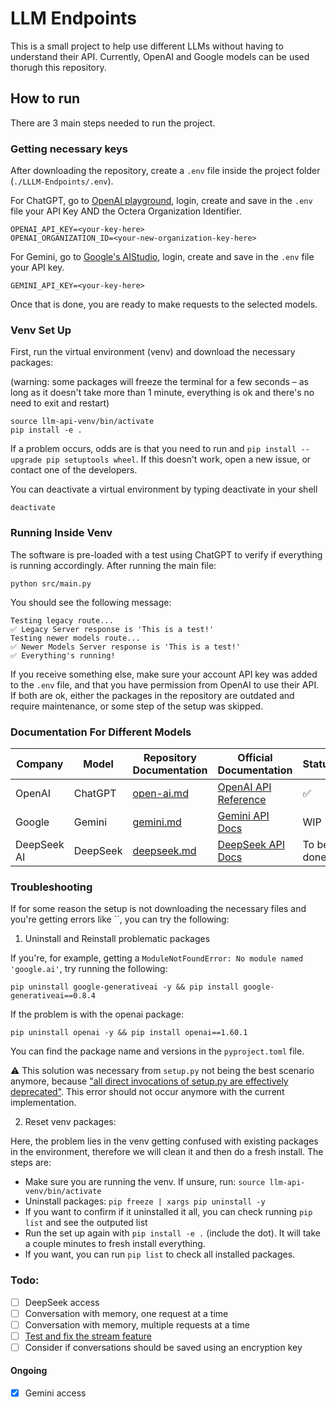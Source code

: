 
# LLM Endpoints

This is a small project to help use different LLMs without having to understand their API.
Currently, OpenAI and Google models can be used thorugh this repository.

## How to run

There are 3 main steps needed to run the project.

### Getting necessary keys

After downloading the repository, create a ```.env``` file inside the project folder (```./LLLM-Endpoints/.env```).

For ChatGPT, go to [OpenAI playground](https://platform.openai.com/playground), login, create and save in the ```.env``` file your API Key AND the Octera Organization Identifier.

```
OPENAI_API_KEY=<your-key-here>
OPENAI_ORGANIZATION_ID=<your-new-organization-key-here>
```

For Gemini, go to [Google's AIStudio](https://aistudio.google.com/apikey), login, create and save in the `.env` file your API key.
```
GEMINI_API_KEY=<your-key-here>
```

Once that is done, you are ready to make requests to the selected models.


### Venv Set Up

First, run the virtual environment (venv) and download the necessary packages:

(warning: some packages will freeze the terminal for a few seconds – as long as it doesn't take more than 1 minute, everything is ok and there's no need to exit and restart)

<!-- ✅ New Set up -->
```
source llm-api-venv/bin/activate
pip install -e .
```
If a problem occurs, odds are is that you need to run and `pip install --upgrade pip setuptools wheel`. If this doesn't work, open a new issue, or contact one of the developers.

<!-- ⚠️ Deprecated set-up. Will be deleted on a new version.
```
source llm-api-venv/bin/activate
python setup.py install
``` -->

You can deactivate a virtual environment by typing deactivate in your shell
```
deactivate
```

### Running Inside Venv

The software is pre-loaded with a test using ChatGPT to verify if everything is running accordingly.
After running the main file:

```
python src/main.py
```

You should see the following message:

```
Testing legacy route...
✅ Legacy Server response is 'This is a test!'
Testing newer models route...
✅ Newer Models Server response is 'This is a test!'
✅ Everything's running!
```

If you receive something else, make sure your account API key was added to the `.env` file, and that you have permission from OpenAI to use their API. If both are ok, either the packages in the repository are outdated and require maintenance, or some step of the setup was skipped.

### Documentation For Different Models

| Company | Model | Repository Documentation | Official Documentation | Status |
|----------|----------|----------|----------|----------|
| OpenAI | ChatGPT | [open-ai.md](./model-documentation/open-ai.md) | [OpenAI API Reference](https://platform.openai.com/docs/api-reference/introduction) | ✅ |
| Google | Gemini | [gemini.md](./model-documentation//google-gemini.md) | [Gemini API Docs](https://ai.google.dev/gemini-api/docs) | WIP |
| DeepSeek AI | DeepSeek | [deepseek.md](./model-documentation/deep-seek.md) | [DeepSeek API Docs](https://api-docs.deepseek.com/) | To be done |


### Troubleshooting
If for some reason the setup is not downloading the necessary files and you're getting errors like ``, you can try the following:

1. Uninstall and Reinstall problematic packages

If you're, for example, getting a `ModuleNotFoundError: No module named 'google.ai'`, try running the following:

```
pip uninstall google-generativeai -y && pip install google-generativeai==0.8.4
```

If the problem is with the openai package:
```
pip uninstall openai -y && pip install openai==1.60.1
```

You can find the package name and versions in the `pyproject.toml` file.

⚠️ This solution was necessary from `setup.py` not being the best scenario anymore, because ["all direct invocations of setup.py are effectively deprecated"](https://blog.ganssle.io/articles/2021/10/setup-py-deprecated.html). This error should not occur anymore with the current implementation.

2. Reset venv packages:

Here, the problem lies in the venv getting confused with existing packages in the environment, therefore we will clean it and then do a fresh install. The steps are:

* Make sure you are running the venv. If unsure, run: `source llm-api-venv/bin/activate`
* Uninstall packages: `pip freeze | xargs pip uninstall -y`
* If you want to confirm if it uninstalled it all, you can check running `pip list` and see the outputed list
* Run the set up again with `pip install -e .` (include the dot). It will take a couple minutes to fresh install everything.
* If you want, you can run `pip list` to check all installed packages.


### Todo:
- [ ] DeepSeek access
- [ ] Conversation with memory, one request at a time
- [ ] Conversation with memory, multiple requests at a time
- [ ] [Test and fix the stream feature](https://cookbook.openai.com/examples/how_to_stream_completions)
- [ ] Consider if conversations should be saved using an encryption key
<!-- - [ ] Separate file storage to it's own class -->

#### Ongoing
- [X] Gemini access
